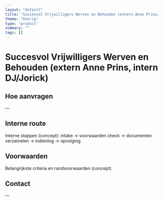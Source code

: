 ```yaml
---
layout: "default"
title: "Succesvol Vrijwilligers Werven en Behouden (extern Anne Prins, intern DJ/Jorick)"
theme: "Overig"
type: "product"
summary: ""
tags: []
---
```

# Succesvol Vrijwilligers Werven en Behouden (extern Anne Prins, intern DJ/Jorick)



## Hoe aanvragen
—

## Interne route
Interne stappen (concept): intake → voorwaarden check → documenten verzamelen → indiening → opvolging.

## Voorwaarden
Belangrijkste criteria en randvoorwaarden (concept).

## Contact
—
